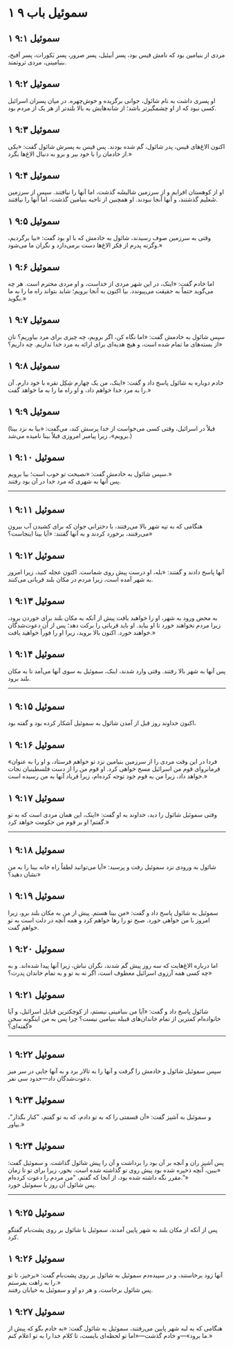 # ۱ سموئیل باب ۹

## ۱ سموئیل ۹:۱

مردی از بنیامین بود که نامش قیس بود، پسر اَبیئیل، پسر صرور، پسر بَکورات، پسر اَفیح، بنیامینی، مردی ثروتمند.

## ۱ سموئیل ۹:۲

او پسری داشت به نام شائول، جوانی برگزیده و خوش‌چهره. در میان پسران اسرائیل کسی نبود که از او چشمگیرتر باشد؛ از شانه‌هایش به بالا بلندتر از هر یک از مردم بود.

## ۱ سموئیل ۹:۳

اکنون الاغ‌های قیس، پدر شائول، گم شده بودند. پس قیس به پسرش شائول گفت: «یکی از خادمان را با خود ببر و برو به دنبال الاغ‌ها بگرد.»

## ۱ سموئیل ۹:۴

او از کوهستان افرایم و از سرزمین شالیشَه گذشت، اما آنها را نیافتند. سپس از سرزمین شَعلیم گذشتند، و آنها آنجا نبودند. او همچنین از ناحیه بنیامین گذشت، اما آنها را نیافتند.

## ۱ سموئیل ۹:۵

وقتی به سرزمین صوف رسیدند، شائول به خادمش که با او بود گفت: «بیا برگردیم، وگرنه پدرم از فکر الاغ‌ها دست برمی‌دارد و نگران ما می‌شود.»

## ۱ سموئیل ۹:۶

اما خادم گفت: «اینک، در این شهر مردی از خداست، و او مردی محترم است. هر چه می‌گوید حتماً به حقیقت می‌پیوندد. بیا اکنون به آنجا برویم؛ شاید بتواند راه ما را به ما بگوید.»

## ۱ سموئیل ۹:۷

سپس شائول به خادمش گفت: «اما نگاه کن، اگر برویم، چه چیزی برای مرد بیاوریم؟ نان از بسته‌های ما تمام شده است، و هیچ هدیه‌ای برای ارائه به مرد خدا نداریم. چه داریم؟»

## ۱ سموئیل ۹:۸

خادم دوباره به شائول پاسخ داد و گفت: «اینک، من یک چهارم شِکِل نقره با خود دارم. آن را به مرد خدا خواهم داد، و او راه ما را به ما خواهد گفت.»

## ۱ سموئیل ۹:۹

(قبلاً در اسرائیل، وقتی کسی می‌خواست از خدا پرسش کند، می‌گفت: «بیا به نزد بینا برویم»، زیرا پیامبر امروزی قبلاً بینا نامیده می‌شد.)

## ۱ سموئیل ۹:۱۰

سپس شائول به خادمش گفت: «نصیحت تو خوب است؛ بیا برویم.»  
پس آنها به شهری که مرد خدا در آن بود رفتند.

---

## ۱ سموئیل ۹:۱۱

هنگامی که به تپه شهر بالا می‌رفتند، با دخترانی جوان که برای کشیدن آب بیرون می‌رفتند، برخورد کردند و به آنها گفتند: «آیا بینا اینجاست؟»

## ۱ سموئیل ۹:۱۲

آنها پاسخ دادند و گفتند: «بله، او درست پیش روی شماست. اکنون عجله کنید، زیرا امروز به شهر آمده است، زیرا مردم در مکان بلند قربانی می‌کنند.

## ۱ سموئیل ۹:۱۳

به محض ورود به شهر، او را خواهید یافت پیش از آنکه به مکان بلند برای خوردن برود، زیرا مردم نخواهند خورد تا او بیاید. او باید قربانی را برکت دهد؛ پس از آن دعوت‌شدگان خواهند خورد. اکنون بالا بروید، زیرا او را فوراً خواهید یافت.»

## ۱ سموئیل ۹:۱۴

پس آنها به شهر بالا رفتند. وقتی وارد شدند، اینک، سموئیل به سوی آنها می‌آمد تا به مکان بلند برود.

---

## ۱ سموئیل ۹:۱۵

اکنون خداوند روز قبل از آمدن شائول به سموئیل آشکار کرده بود و گفته بود،

## ۱ سموئیل ۹:۱۶

«فردا در این وقت مردی را از سرزمین بنیامین نزد تو خواهم فرستاد، و او را به عنوان فرمانروای قوم من اسرائیل مسح خواهی کرد. او قوم من را از دست فلسطینیان نجات خواهد داد، زیرا من به قوم خود توجه کرده‌ام، زیرا فریاد آنها به من رسیده است.»

## ۱ سموئیل ۹:۱۷

وقتی سموئیل شائول را دید، خداوند به او گفت: «اینک، این همان مردی است که به تو گفتم! او بر قوم من حکومت خواهد کرد.»

---

## ۱ سموئیل ۹:۱۸

شائول به ورودی نزد سموئیل رفت و پرسید: «آیا می‌توانید لطفاً راه خانه بینا را به من نشان دهید؟»

## ۱ سموئیل ۹:۱۹

سموئیل به شائول پاسخ داد و گفت: «من بینا هستم. پیش از من به مکان بلند برو، زیرا امروز با من خواهی خورد. صبح تو را رها خواهم کرد و همه آنچه در دلت است به تو خواهم گفت.

## ۱ سموئیل ۹:۲۰

اما درباره الاغ‌هایت که سه روز پیش گم شدند، نگران نباش، زیرا آنها پیدا شده‌اند. و به چه کسی همه آرزوی اسرائیل معطوف است، اگر نه به تو و به تمام خاندان پدرت؟»

## ۱ سموئیل ۹:۲۱

شائول پاسخ داد و گفت: «آیا من بنیامینی نیستم، از کوچکترین قبایل اسرائیل، و آیا خانواده‌ام کمترین از تمام خاندان‌های قبیله بنیامین نیست؟ چرا پس به من اینگونه سخن گفته‌ای؟»

---

## ۱ سموئیل ۹:۲۲

سپس سموئیل شائول و خادمش را گرفت و آنها را به تالار برد و به آنها جایی در سر میز دعوت‌شدگان داد—حدود سی نفر.

## ۱ سموئیل ۹:۲۳

و سموئیل به آشپز گفت: «آن قسمتی را که به تو دادم، که به تو گفتم، "کنار بگذار"، بیاور.»

## ۱ سموئیل ۹:۲۴

پس آشپز ران و آنچه بر آن بود را برداشت و آن را پیش شائول گذاشت. و سموئیل گفت: «ببین، آنچه ذخیره شده بود پیش روی تو گذاشته شده است. بخور، زیرا برای تو تا زمان مقرر نگه داشته شده بود، از آنجا که گفتم، "من مردم را دعوت کرده‌ام."»  
پس شائول آن روز با سموئیل خورد.

---

## ۱ سموئیل ۹:۲۵

پس از آنکه از مکان بلند به شهر پایین آمدند، سموئیل با شائول بر روی پشت‌بام گفتگو کرد.

## ۱ سموئیل ۹:۲۶

آنها زود برخاستند، و در سپیده‌دم سموئیل به شائول بر روی پشت‌بام گفت: «برخیز، تا تو را به راهت بفرستم.»  
پس شائول برخاست، و هر دو او و سموئیل به خیابان رفتند.

## ۱ سموئیل ۹:۲۷

هنگامی که به لبه شهر پایین می‌رفتند، سموئیل به شائول گفت: «به خادم بگو که پیش از ما برود»—و خادم گذشت—«اما تو لحظه‌ای بایست، تا کلام خدا را به تو اعلام کنم.»
